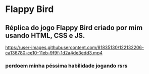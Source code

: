 # Flappy Bird
## Réplica do jogo Flappy Bird criado por mim usando HTML, CSS e JS. 

https://user-images.githubusercontent.com/81835130/122132206-ca136780-ce10-11eb-9f9f-1d2a4de3edd3.mp4

### perdoem minha péssima habilidade jogando rsrs
